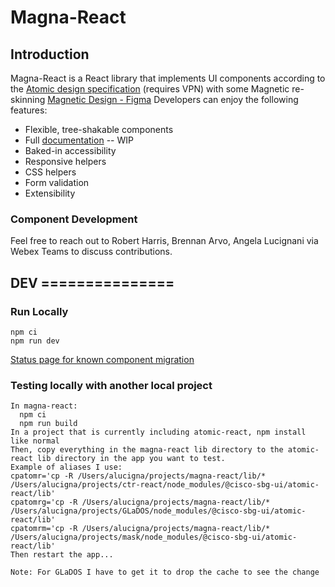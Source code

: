 # Magna-React

## Introduction

Magna-React is a React library that implements UI components according to the [Atomic design specification](http://ux-document-lnx/~designer/sbg-ux/components/atoms/getting-started.html) (requires VPN) with some Magnetic re-skinning [Magnetic Design - Figma](https://www.figma.com/file/oVZWatImEIbl1c8sjdGxi0/%F0%9F%A7%B2--Magnetic-Design-Library) Developers can enjoy the following features:

- Flexible, tree-shakable components
- Full [documentation](https://magna-react.vercel.app/) -- WIP
- Baked-in accessibility
- Responsive helpers
- CSS helpers
- Form validation
- Extensibility


### Component Development

Feel free to reach out to Robert Harris, Brennan Arvo, Angela Lucignani via Webex Teams to discuss contributions.
## DEV ===============
### Run Locally
```
npm ci
npm run dev
```

[Status page for known component migration](./MagneticStylingStatus.md)

### Testing locally with another local project

```
In magna-react:
  npm ci
  npm run build
In a project that is currently including atomic-react, npm install like normal
Then, copy everything in the magna-react lib directory to the atomic-react lib directory in the app you want to test.
Example of aliases I use:
cpatomr='cp -R /Users/alucigna/projects/magna-react/lib/* /Users/alucigna/projects/ctr-react/node_modules/@cisco-sbg-ui/atomic-react/lib'
cpatomrg='cp -R /Users/alucigna/projects/magna-react/lib/* /Users/alucigna/projects/GLaDOS/node_modules/@cisco-sbg-ui/atomic-react/lib'
cpatomrm='cp -R /Users/alucigna/projects/magna-react/lib/* /Users/alucigna/projects/mask/node_modules/@cisco-sbg-ui/atomic-react/lib'
Then restart the app...

Note: For GLaDOS I have to get it to drop the cache to see the change
```

